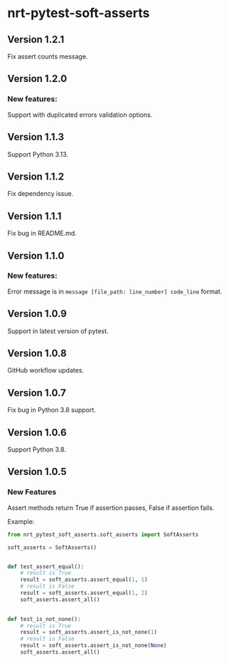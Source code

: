# nrt-pytest-soft-asserts

## Version 1.2.1
Fix assert counts message.

## Version 1.2.0
### New features:
Support with duplicated errors validation options.

## Version 1.1.3
Support Python 3.13.

## Version 1.1.2

Fix dependency issue.

## Version 1.1.1

Fix bug in README.md.

## Version 1.1.0

### New features:

Error message is in `message [file_path: line_number] code_line` format.

## Version 1.0.9

Support in latest version of pytest.

## Version 1.0.8

GitHub workflow updates.

## Version 1.0.7

Fix bug in Python 3.8 support.

## Version 1.0.6

Support Python 3.8.

## Version 1.0.5

### New Features

Assert methods return True if assertion passes, False if assertion fails.

Example:
```python
from nrt_pytest_soft_asserts.soft_asserts import SoftAsserts

soft_asserts = SoftAsserts()


def test_assert_equal():
    # result is True
    result = soft_asserts.assert_equal(1, 1)
    # result is False
    result = soft_asserts.assert_equal(1, 2)
    soft_asserts.assert_all()
    

def test_is_not_none():
    # result is True
    result = soft_asserts.assert_is_not_none(1)
    # result is False
    result = soft_asserts.assert_is_not_none(None)
    soft_asserts.assert_all()
```
